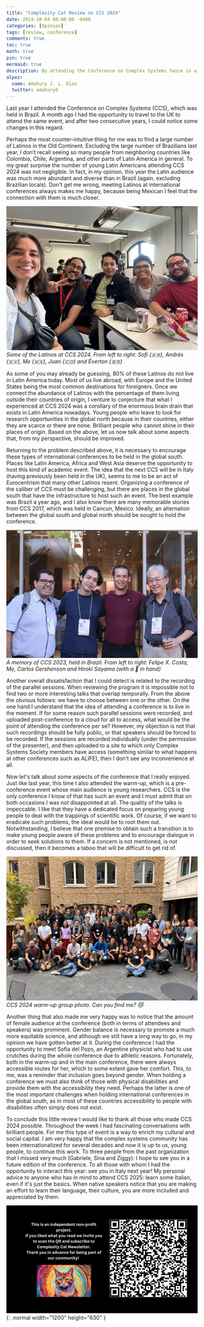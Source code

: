 ```yaml
---
title: "Complexity Cat Review on CCS 2024"
date: 2024-10-04 00:00:00 -0400
categories: [Opinion]
tags: [review, conference]
comments: true
toc: true 
math: true
pin: true
mermaid: true
description: By attending the Conference on Complex Systems twice in a row, I can now better contrast how the world of complex systems has evolved in the last year.
alpez:
  name: Amahury J. L. Diaz
  twitter: amahury0
---
```

Last year I attended the Conference on Complex Systems (CCS), which was held in Brazil. A month ago I had the opportunity to travel to the UK to attend the same event, and after two consecutive years, I could notice some changes in this regard.

Perhaps the most counter-intuitive thing for me was to find a large number of Latinos in the Old Continent. Excluding the large number of Brazilians last year, I don’t recall seeing so many people from neighboring countries like Colombia, Chile, Argentina, and other parts of Latin America in general. To my great surprise the number of young Latin Americans attending CCS 2024 was not negligible. In fact, in my opinion, this year the Latin audience was much more abundant and diverse than in Brazil (again, excluding Brazilian locals). Don't get me wrong, meeting Latinos at international conferences always makes me happy, because being Mexican I feel that the connection with them is much closer. 

![img-description](/assets/img/CCS2024_review/Latinos.jpg)
_Some of the Latinos at CCS 2024. From left to right: Sofi (🇦🇷), Andrés (🇸🇻), Me (🇲🇽), Juan (🇨🇴) and Éverton (🇧🇷)_

As some of you may already be guessing, 80% of these Latinos do not live in Latin America today. Most of us live abroad, with Europe and the United States being the most common destinations for foreigners. Once we connect the abundance of Latinos with the percentage of them living outside their countries of origin, I venture to conjecture that what I experienced at CCS 2024 was a corollary of the enormous brain drain that exists in Latin America nowadays. Young people who leave to look for research opportunities in the global north because in their countries, either they are scarce or there are none. Brilliant people who cannot shine in their places of origin. Based on the above, let us now talk about some aspects that, from my perspective, should be improved. 

Returning to the problem described above, it is necessary to encourage these types of international conferences to be held in the global south. Places like Latin America, Africa and West Asia deserve the opportunity to host this kind of academic event. The idea that the next CCS will be in Italy (having previously been held in the UK), seems to me to be an act of Eurocentrism that many other Latinos resent. Organizing a conference of the caliber of CCS must be challenging, but there are places in the global south that have the infrastructure to host such an event. The best example was Brazil a year ago, and I also know there are many memorable stories from CCS 2017, which was held in Cancun, Mexico. Ideally, an alternation between the global south and global north should be sought to hold the conference.

![img-description](/assets/img/CCS2024_review/CCS2023.jpeg)
_A memory of CCS 2023, held in Brazil. From left to right: Felipe X. Costa, Me, Carlos Gershenson and Hiroki Sayama (with a 🍺 in hand)_

Another overall dissatisfaction that I could detect is related to the recording of the parallel sessions. When reviewing the program it is impossible not to find two or more interesting talks that overlap temporally. From the above the obvious follows: we have to choose between one or the other. On the one hand I understand that the idea of attending a conference is to live in the moment. If for some reason such parallel sessions were recorded, and uploaded post-conference to a cloud for all to access, what would be the point of attending the conference per se? However, my objection is not that such recordings should be fully public, or that speakers should be forced to be recorded. If the sessions are recorded individually (under the permission of the presenter), and then uploaded to a site to which only Complex Systems Society members have access (something similar to what happens at other conferences such as ALIFE), then I don't see any inconvenience at all.

Now let's talk about some aspects of the conference that I really enjoyed. Just like last year, this time I also attended the warm-up, which is a pre-conference event whose main audience is young researchers. CCS is the only conference I know of that has such an event and I must admit that on both occasions I was not disappointed at all. The quality of the talks is impeccable. I like that they have a dedicated focus on preparing young people to deal with the trappings of scientific work. Of course, if we want to eradicate such problems, the ideal would be to root them out. Notwithstanding, I believe that one premise to obtain such a transition is to make young people aware of these problems and to encourage dialogue in order to seek solutions to them. If a concern is not mentioned, is not discussed, then it becomes a taboo that will be difficult to get rid of.

![img-description](/assets/img/CCS2024_review/warmup.jpg)
_CCS 2024 warm-up group photo. Can you find me? 😼_

Another thing that also made me very happy was to notice that the amount of female audience at the conference (both in terms of attendees and speakers) was prominent. Gender balance is necessary to promote a much more equitable science, and although we still have a long way to go, in my opinion we have gotten better at it. During the conference I had the opportunity to meet Sofia del Pozo, an Argentine physicist who had to use crutches during the whole conference due to athletic reasons. Fortunately, both in the warm-up and in the main conference, there were always accessible routes for her, which to some extent gave her comfort. This, to me, was a reminder that inclusion goes beyond gender. When holding a conference we must also think of those with physical disabilities and provide them with the accessibility they need. Perhaps the latter is one of the most important challenges when holding international conferences in the global south, as in most of these countries accessibility to people with disabilities often simply does not exist.  

To conclude this little review I would like to thank all those who made CCS 2024 possible. Throughout the week I had fascinating conversations with brilliant people. For me this type of event is a way to enrich my cultural and social capital. I am very happy that the complex systems community has been internationalized for several decades and now it is up to us, young people, to continue this work. To three people from the past organization that I missed very much (Gabriele, Sina and Ziggy): I hope to see you in a future edition of the conference. To all those with whom I had the opportunity to interact this year: see you in Italy next year! My personal advice to anyone who has in mind to attend CCS 2025: learn some Italian, even if it's just the basics. When native speakers notice that you are making an effort to learn their language, their culture, you are more included and appreciated by them.


![Desktop View](/assets/img/fix/complexity-cat-newsletter.png){: .normal width="1200" height="630" }
